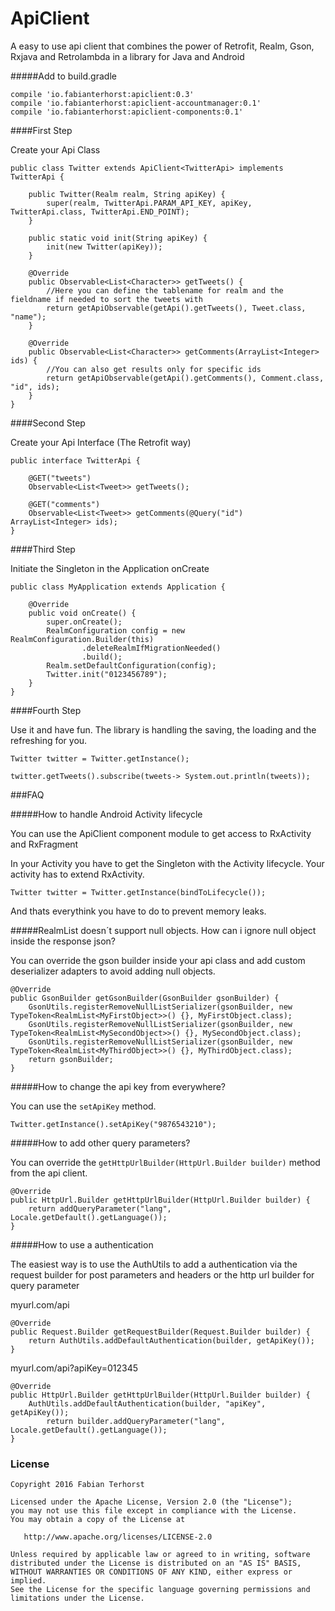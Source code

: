 # ApiClient
A easy to use api client that combines the power of Retrofit, Realm, Gson, Rxjava and Retrolambda in a library for Java and Android

#####Add to build.gradle

```
compile 'io.fabianterhorst:apiclient:0.3'
compile 'io.fabianterhorst:apiclient-accountmanager:0.1'
compile 'io.fabianterhorst:apiclient-components:0.1'
```

####First Step

Create your Api Class

```
public class Twitter extends ApiClient<TwitterApi> implements TwitterApi {

    public Twitter(Realm realm, String apiKey) {
        super(realm, TwitterApi.PARAM_API_KEY, apiKey, TwitterApi.class, TwitterApi.END_POINT);
    }

    public static void init(String apiKey) {
        init(new Twitter(apiKey));
    }

    @Override
    public Observable<List<Character>> getTweets() {
    	//Here you can define the tablename for realm and the fieldname if needed to sort the tweets with
        return getApiObservable(getApi().getTweets(), Tweet.class, "name");
    }

    @Override
    public Observable<List<Character>> getComments(ArrayList<Integer> ids) {
    	//You can also get results only for specific ids
        return getApiObservable(getApi().getComments(), Comment.class, "id", ids);
    }
}
```

####Second Step

Create your Api Interface (The Retrofit way)

```
public interface TwitterApi {
	
	@GET("tweets")
	Observable<List<Tweet>> getTweets();

	@GET("comments")
	Observable<List<Tweet>> getComments(@Query("id") ArrayList<Integer> ids);
}
```

####Third Step

Initiate the Singleton in the Application onCreate

```
public class MyApplication extends Application {

    @Override
    public void onCreate() {
        super.onCreate();
        RealmConfiguration config = new RealmConfiguration.Builder(this)
                .deleteRealmIfMigrationNeeded()
                .build();
        Realm.setDefaultConfiguration(config);
        Twitter.init("0123456789");
    }
}
```

####Fourth Step

Use it and have fun. The library is handling the saving, the loading and the refreshing for you.

```
Twitter twitter = Twitter.getInstance();

twitter.getTweets().subscribe(tweets-> System.out.println(tweets));
```

###FAQ

#####How to handle Android Activity lifecycle

You can use the ApiClient component module to get access to RxActivity and RxFragment

In your Activity you have to get the Singleton with the Activity lifecycle. Your activity has to extend RxActivity.

```
Twitter twitter = Twitter.getInstance(bindToLifecycle());
```

And thats everythink you have to do to prevent memory leaks.

#####RealmList doesn´t support null objects. How can i ignore null object inside the response json?

You can override the gson builder inside your api class and add custom deserializer adapters to avoid adding null objects.

```
@Override
public GsonBuilder getGsonBuilder(GsonBuilder gsonBuilder) {
    GsonUtils.registerRemoveNullListSerializer(gsonBuilder, new TypeToken<RealmList<MyFirstObject>>() {}, MyFirstObject.class);
    GsonUtils.registerRemoveNullListSerializer(gsonBuilder, new TypeToken<RealmList<MySecondObject>>() {}, MySecondObject.class);
    GsonUtils.registerRemoveNullListSerializer(gsonBuilder, new TypeToken<RealmList<MyThirdObject>>() {}, MyThirdObject.class);
    return gsonBuilder;
}
```

#####How to change the api key from everywhere?

You can use the ```setApiKey``` method.

```
Twitter.getInstance().setApiKey("9876543210");
```

#####How to add other query parameters?

You can override the ```getHttpUrlBuilder(HttpUrl.Builder builder)``` method from the api client.

```
@Override
public HttpUrl.Builder getHttpUrlBuilder(HttpUrl.Builder builder) {
    return addQueryParameter("lang", Locale.getDefault().getLanguage());
}
```

#####How to use a authentication

The easiest way is to use the AuthUtils to add a authentication via the request builder for post parameters and headers or the http url builder for query parameter

myurl.com/api
```
@Override
public Request.Builder getRequestBuilder(Request.Builder builder) {
    return AuthUtils.addDefaultAuthentication(builder, getApiKey());
}
```

myurl.com/api?apiKey=012345
```
@Override
public HttpUrl.Builder getHttpUrlBuilder(HttpUrl.Builder builder) {
    AuthUtils.addDefaultAuthentication(builder, "apiKey", getApiKey());
        return builder.addQueryParameter("lang", Locale.getDefault().getLanguage());
}
```

### License
    Copyright 2016 Fabian Terhorst

    Licensed under the Apache License, Version 2.0 (the "License");
    you may not use this file except in compliance with the License.
    You may obtain a copy of the License at

       http://www.apache.org/licenses/LICENSE-2.0

    Unless required by applicable law or agreed to in writing, software
    distributed under the License is distributed on an "AS IS" BASIS,
    WITHOUT WARRANTIES OR CONDITIONS OF ANY KIND, either express or implied.
    See the License for the specific language governing permissions and
    limitations under the License.
